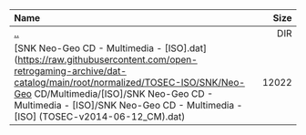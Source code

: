|Name|Size|
|:---|---:|
|[..](../index.html)|DIR|
|[SNK Neo-Geo CD - Multimedia - [ISO].dat](https://raw.githubusercontent.com/open-retrogaming-archive/dat-catalog/main/root/normalized/TOSEC-ISO/SNK/Neo-Geo CD/Multimedia/[ISO]/SNK Neo-Geo CD - Multimedia - [ISO]/SNK Neo-Geo CD - Multimedia - [ISO] (TOSEC-v2014-06-12_CM).dat)|12022|
